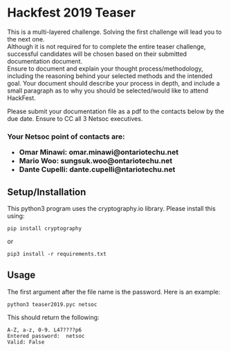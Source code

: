 <h1>Hackfest 2019 Teaser</h1>
This is a multi-layered challenge. Solving the first challenge will lead you to the next one.
<br>
Although it is not required for to complete the entire teaser challenge, successful candidates will be chosen based on their submitted documentation document. <br> Ensure to document and explain your thought process/methodology, including the reasoning behind your selected methods and the intended goal. Your document should describe your process in depth, and include a small paragraph as to why you should be selected/would like to attend HackFest.

Please submit your documentation file as a pdf to the contacts below by the due date. Ensure to CC all 3 Netsoc executives. 

<h3>Your Netsoc point of contacts are:
  <ul>
  <li>Omar Minawi: omar.minawi@ontariotechu.net</li>
  <li>Mario Woo: sungsuk.woo@ontariotechu.net</li>
  <li>Dante Cupelli: dante.cupelli@ntariotechu.net</li>
  </ul>
  </h3>  


<h2>Setup/Installation</h2>

This python3 program uses the cryptography.io library. Please install this using:
  ```
  pip install cryptography
  ```
  or
  ```
  pip3 install -r requirements.txt
  ```

<h2>Usage</h2>

The first argument after the file name is the password. Here is an example:
```
python3 teaser2019.pyc netsoc
```
This should return the following:
```
A-Z, a-z, 0-9. L47????p6
Entered password:  netsoc
Valid: False
```
